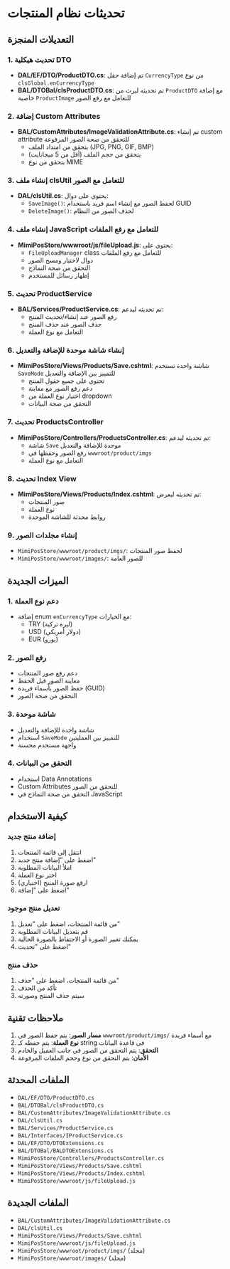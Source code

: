 # تحديثات نظام المنتجات

## التعديلات المنجزة

### 1. تحديث هيكلية DTO
- **DAL/EF/DTO/ProductDTO.cs**: تم إضافة حقل `CurrencyType` من نوع `clsGlobal.enCurrencyType`
- **BAL/DTOBal/clsProductDTO.cs**: تم تحديثه ليرث من `ProductDTO` مع إضافة خاصية `ProductImage` للتعامل مع رفع الصور

### 2. إضافة Custom Attributes
- **BAL/CustomAttributes/ImageValidationAttribute.cs**: تم إنشاء custom attribute للتحقق من صحة الصور المرفوعة
  - يتحقق من امتداد الملف (JPG, PNG, GIF, BMP)
  - يتحقق من حجم الملف (أقل من 5 ميجابايت)
  - يتحقق من نوع MIME

### 3. إنشاء ملف clsUtil للتعامل مع الصور
- **DAL/clsUtil.cs**: يحتوي على دوال:
  - `SaveImage()`: لحفظ الصور مع إنشاء اسم فريد باستخدام GUID
  - `DeleteImage()`: لحذف الصور من النظام

### 4. إنشاء ملف JavaScript للتعامل مع رفع الملفات
- **MimiPosStore/wwwroot/js/fileUpload.js**: يحتوي على:
  - `FileUploadManager` class للتعامل مع رفع الملفات
  - دوال لاختيار ومسح الصور
  - التحقق من صحة النماذج
  - إظهار رسائل للمستخدم

### 5. تحديث ProductService
- **BAL/Services/ProductService.cs**: تم تحديثه ليدعم:
  - رفع الصور عند إنشاء/تحديث المنتج
  - حذف الصور عند حذف المنتج
  - التعامل مع نوع العملة

### 6. إنشاء شاشة موحدة للإضافة والتعديل
- **MimiPosStore/Views/Products/Save.cshtml**: شاشة واحدة تستخدم `SaveMode` للتمييز بين الإضافة والتعديل
  - تحتوي على جميع حقول المنتج
  - دعم رفع الصور مع معاينة
  - اختيار نوع العملة من dropdown
  - التحقق من صحة البيانات

### 7. تحديث ProductsController
- **MimiPosStore/Controllers/ProductsController.cs**: تم تحديثه ليدعم:
  - شاشة `Save` موحدة للإضافة والتعديل
  - رفع الصور وحفظها في `wwwroot/product/imgs`
  - التعامل مع نوع العملة

### 8. تحديث Index View
- **MimiPosStore/Views/Products/Index.cshtml**: تم تحديثه ليعرض:
  - صور المنتجات
  - نوع العملة
  - روابط محدثة للشاشة الموحدة

### 9. إنشاء مجلدات الصور
- `MimiPosStore/wwwroot/product/imgs/`: لحفظ صور المنتجات
- `MimiPosStore/wwwroot/images/`: للصور العامة

## الميزات الجديدة

### 1. دعم نوع العملة
- إضافة enum `enCurrencyType` مع الخيارات:
  - TRY (ليرة تركية)
  - USD (دولار أمريكي)
  - EUR (يورو)

### 2. رفع الصور
- دعم رفع صور المنتجات
- معاينة الصور قبل الحفظ
- حفظ الصور بأسماء فريدة (GUID)
- التحقق من صحة الصور

### 3. شاشة موحدة
- شاشة واحدة للإضافة والتعديل
- استخدام `SaveMode` للتمييز بين العمليتين
- واجهة مستخدم محسنة

### 4. التحقق من البيانات
- استخدام Data Annotations
- Custom Attributes للتحقق من الصور
- التحقق من صحة النماذج في JavaScript

## كيفية الاستخدام

### إضافة منتج جديد
1. انتقل إلى قائمة المنتجات
2. اضغط على "إضافة منتج جديد"
3. املأ البيانات المطلوبة
4. اختر نوع العملة
5. ارفع صورة المنتج (اختياري)
6. اضغط على "إضافة"

### تعديل منتج موجود
1. من قائمة المنتجات، اضغط على "تعديل"
2. قم بتعديل البيانات المطلوبة
3. يمكنك تغيير الصورة أو الاحتفاظ بالصورة الحالية
4. اضغط على "تحديث"

### حذف منتج
1. من قائمة المنتجات، اضغط على "حذف"
2. تأكد من الحذف
3. سيتم حذف المنتج وصورته

## ملاحظات تقنية

1. **مسار الصور**: يتم حفظ الصور في `wwwroot/product/imgs/` مع أسماء فريدة
2. **نوع العملة**: يتم حفظه كـ string في قاعدة البيانات
3. **التحقق**: يتم التحقق من الصور في جانب العميل والخادم
4. **الأمان**: يتم التحقق من نوع وحجم الملفات المرفوعة

## الملفات المحدثة

- `DAL/EF/DTO/ProductDTO.cs`
- `BAL/DTOBal/clsProductDTO.cs`
- `BAL/CustomAttributes/ImageValidationAttribute.cs`
- `DAL/clsUtil.cs`
- `BAL/Services/ProductService.cs`
- `BAL/Interfaces/IProductService.cs`
- `DAL/EF/DTO/DTOExtensions.cs`
- `BAL/DTOBal/BALDTOExtensions.cs`
- `MimiPosStore/Controllers/ProductsController.cs`
- `MimiPosStore/Views/Products/Save.cshtml`
- `MimiPosStore/Views/Products/Index.cshtml`
- `MimiPosStore/wwwroot/js/fileUpload.js`

## الملفات الجديدة

- `BAL/CustomAttributes/ImageValidationAttribute.cs`
- `DAL/clsUtil.cs`
- `MimiPosStore/Views/Products/Save.cshtml`
- `MimiPosStore/wwwroot/js/fileUpload.js`
- `MimiPosStore/wwwroot/product/imgs/` (مجلد)
- `MimiPosStore/wwwroot/images/` (مجلد)
